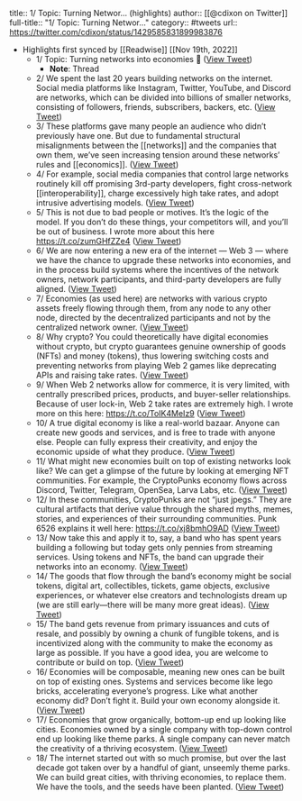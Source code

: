 title:: 1/ Topic: Turning Networ... (highlights)
author:: [[@cdixon on Twitter]]
full-title:: "1/ Topic: Turning Networ..."
category:: #tweets
url:: https://twitter.com/cdixon/status/1429585831899983876

- Highlights first synced by [[Readwise]] [[Nov 19th, 2022]]
	- 1/ Topic: Turning networks into economies 🧵 ([View Tweet](https://twitter.com/cdixon/status/1429585831899983876))
		- **Note**: Thread
	- 2/ We spent the last 20 years building networks on the internet. Social media platforms like Instagram, Twitter, YouTube, and Discord are networks, which can be divided into billions of smaller networks, consisting of followers, friends, subscribers, backers, etc. ([View Tweet](https://twitter.com/cdixon/status/1429585832797560833))
	- 3/ These platforms gave many people an audience who didn’t previously have one. But due to fundamental structural misalignments between the [[networks]] and the companies that own them, we’ve seen increasing tension around these networks’ rules and [[economics]]. ([View Tweet](https://twitter.com/cdixon/status/1429585833829441537))
	- 4/ For example, social media companies that control large networks routinely kill off promising 3rd-party developers, fight cross-network [[interoperability]], charge excessively high take rates, and adopt intrusive advertising models. ([View Tweet](https://twitter.com/cdixon/status/1429585834861203463))
	- 5/ This is not due to bad people or motives. It’s the logic of the model. If you don’t do these things, your competitors will, and you’ll be out of business. I wrote more about this here https://t.co/zumGHfZZe4 ([View Tweet](https://twitter.com/cdixon/status/1429585835888844802))
	- 6/ We are now entering a new era of the internet — Web 3 — where we have the chance to upgrade these networks into economies, and in the process build systems where the incentives of the network owners, network participants, and third-party developers are fully aligned. ([View Tweet](https://twitter.com/cdixon/status/1429585837109366784))
	- 7/ Economies (as used here) are networks with various crypto assets freely flowing through them, from any node to any other node, directed by the decentralized participants and not by the centralized network owner. ([View Tweet](https://twitter.com/cdixon/status/1429585838157950982))
	- 8/ Why crypto? You could theoretically have digital economies without crypto, but crypto guarantees genuine ownership of goods (NFTs) and money (tokens), thus lowering switching costs and preventing networks from playing Web 2 games like deprecating APIs and raising take rates. ([View Tweet](https://twitter.com/cdixon/status/1429585839147806723))
	- 9/ When Web 2 networks allow for commerce, it is very limited, with centrally prescribed prices, products, and buyer-seller relationships. Because of user lock-in, Web 2 take rates are extremely high. I wrote more on this here: https://t.co/ToIK4MeIz9 ([View Tweet](https://twitter.com/cdixon/status/1429585840338989063))
	- 10/ A true digital economy is like a real-world bazaar. Anyone can create new goods and services, and is free to trade with anyone else. People can fully express their creativity, and enjoy the economic upside of what they produce. ([View Tweet](https://twitter.com/cdixon/status/1429585841580478466))
	- 11/ What might new economies built on top of existing networks look like? We can get a glimpse of the future by looking at emerging NFT communities. For example, the CryptoPunks economy flows across Discord, Twitter, Telegram, OpenSea, Larva Labs, etc. ([View Tweet](https://twitter.com/cdixon/status/1429585842645856261))
	- 12/ In these communities, CryptoPunks are not “just jpegs.” They are cultural artifacts that derive value through the shared myths, memes, stories, and experiences of their surrounding communities. Punk 6526 explains it well here: https://t.co/xj8bmhO9AD ([View Tweet](https://twitter.com/cdixon/status/1429585843639914496))
	- 13/ Now take this and apply it to, say, a band who has spent years building a following but today gets only pennies from streaming services. Using tokens and NFTs, the band can upgrade their networks into an economy. ([View Tweet](https://twitter.com/cdixon/status/1429585844914978822))
	- 14/ The goods that flow through the band’s economy might be social tokens, digital art, collectibles, tickets, game objects, exclusive experiences, or whatever else creators and technologists dream up (we are still early—there will be many more great ideas). ([View Tweet](https://twitter.com/cdixon/status/1429585845967736837))
	- 15/ The band gets revenue from primary issuances and cuts of resale, and possibly by owning a chunk of fungible tokens, and is incentivized along with the community to make the economy as large as possible. If you have a good idea, you are welcome to contribute or build on top. ([View Tweet](https://twitter.com/cdixon/status/1429585846991167488))
	- 16/ Economies will be composable, meaning new ones can be built on top of existing ones. Systems and services become like lego bricks, accelerating everyone’s progress. Like what another economy did? Don’t fight it. Build your own economy alongside it. ([View Tweet](https://twitter.com/cdixon/status/1429585847968362498))
	- 17/ Economies that grow organically, bottom-up end up looking like cities. Economies owned by a single company with top-down control end up looking like theme parks. A single company can never match the creativity of a thriving ecosystem. ([View Tweet](https://twitter.com/cdixon/status/1429585848912076810))
	- 18/ The internet started out with so much promise, but over the last decade got taken over by a handful of giant, unseemly theme parks. We can build great cities, with thriving economies, to replace them. We have the tools, and the seeds have been planted. ([View Tweet](https://twitter.com/cdixon/status/1429585849952268290))
